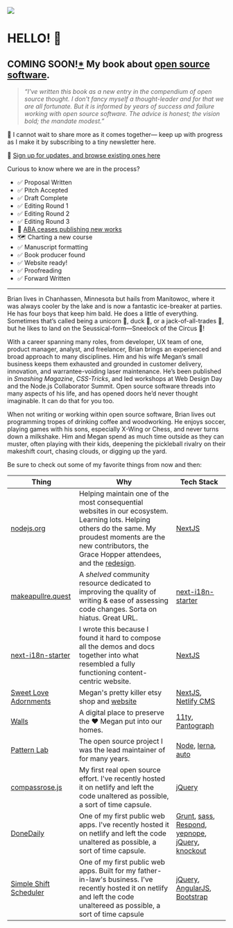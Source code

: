 ![](https://brianmuenzenmeyer.com/favicon-32x32.png) 

# HELLO! 👋

## COMING SOON!<a href="https://brianmuenzenmeyer.com/posts/2024-open-source-open-doors/" title="🙃">*</a> My book about [open source software](https://brianmuenzenmeyer.com/hubs/opensource/).

> _“I've written this book as a new entry in the compendium of open source thought. I don't fancy myself a thought-leader and for that we are all fortunate. But it is informed by years of success and failure working with open source software. The advice is honest; the vision bold; the mandate modest.”_

📣 I cannot wait to share more as it comes together— keep up with progress as I make it by subscribing to a tiny newsletter here.

📗 [Sign up for updates, and browse existing ones here](https://brianmuenzenmeyer.com/book/)

Curious to know where we are in the process?

- ✅ Proposal Written
- ✅ Pitch Accepted
- ✅ Draft Complete
- ✅ Editing Round 1
- ✅ Editing Round 2
- ✅ Editing Round 3
- 🛑 [ABA ceases publishing new works](https://brianmuenzenmeyer.com/posts/2024-open-source-open-doors/)
- 🗺️ Charting a new course
- ✅ Manuscript formatting
- ✅ Book producer found
- ✅ Website ready!
- ✅ Proofreading
- ✅ Forward Written

---

Brian lives in Chanhassen, Minnesota but hails from Manitowoc, where it was always cooler by the lake and is now a fantastic ice-breaker at parties. He has four boys that keep him bald. He does a little of everything. Sometimes that’s called being a unicorn 🦄, duck 🦆, or a jack-of-all-trades 🧰, but he likes to land on the Seussical-form—Sneelock of the Circus 🎪!

With a career spanning many roles, from developer, UX team of one, product manager, analyst, and freelancer, Brian brings an experienced and broad approach to many disciplines. Him and his wife Megan’s small business keeps them exhausted and grounded in customer delivery, innovation, and warrantee-voiding laser maintenance. He’s been published in _Smashing Magazine_, _CSS-Tricks_, and led workshops at Web Design Day and the Node.js Collaborator Summit. Open source software threads into many aspects of his life, and has opened doors he’d never thought imaginable. It can do that for you too.

When not writing or working within open source software, Brian lives out programming tropes of drinking coffee and woodworking. He enjoys soccer, playing games with his sons, especially X-Wing or Chess, and never turns down a milkshake. Him and Megan spend as much time outside as they can muster, often playing with their kids, deepening the pickleball rivalry on their makeshift court, chasing clouds, or digging up the yard.

Be sure to check out some of my favorite things from now and then:

| Thing | Why | Tech Stack | 
| - | - | - |
| [nodejs.org](https://nodejs.org) | Helping maintain one of the most consequential websites in our ecosystem. Learning lots. Helping others do the same. My proudest moments are the new contributors, the Grace Hopper attendees, and the [redesign](https://nodejs.org/en/blog/announcements/diving-into-the-nodejs-website-redesign). | [NextJS](https://nextjs.org/) |
| [makeapullre.quest](https://www.makeapullre.quest/) | A _shelved_ community resource dedicated to improving the quality of writing & ease of assessing code changes. Sorta on hiatus. Great URL. | [next-i18n-starter](https://github.com/bmuenzenmeyer/next-i18n-starter) | 
| [next-i18n-starter](https://github.com/bmuenzenmeyer/next-i18n-starter) | I wrote this because I found it hard to compose all the demos and docs together into what resembled a fully functioning content-centric website. | [NextJS](https://nextjs.org/) | 
| [Sweet Love Adornments](https://sweetloveadornments.etsy.com) | Megan's pretty killer etsy shop and [website](https://www.sweetloveadornments.com/) | [NextJS](https://nextjs.org/), [Netlify CMS](https://www.netlifycms.org/) |
| [Walls](https://brianmuenzenmeyer.com/walls/) | A digital place to preserve the ❤️ Megan put into our homes. | [11ty](https://www.11ty.dev/), [Pantograph](https://github.com/bmuenzenmeyer/pantograph) | 
| [Pattern Lab](https://patternlab.io/) | The open source project I was the lead maintainer of for many years. | [Node](https://nodejs.org/en/), [lerna](https://lerna.js.org/), [auto](https://intuit.github.io/auto/) |
| [compassrose.js](https://compassrose.netlify.app/) | My first real open source effort. I've recently hosted it on netlify and left the code unaltered as possible, a sort of time capsule.  | [jQuery](https://jquery.com/) | 
| [DoneDaily](https://donedaily.netlify.app/) | One of my first public web apps. I've recently hosted it on netlify and left the code unaltered as possible, a sort of time capsule. | [Grunt](https://gruntjs.com/), [sass](https://sass-lang.com/), [Respond](https://github.com/scottjehl/Respond), [yepnope](https://github.com/SlexAxton/yepnope.js/), [jQuery](https://jquery.com/), [knockout](https://knockoutjs.com/) | 
| [Simple Shift Scheduler](https://simpleshiftscheduler.netlify.app/) | One of my first public web apps. Built for my father-in-law's business. I've recently hosted it on netlify and left the code unaltereed as possible, a sort of time capsule | [jQuery](https://jquery.com/), [AngularJS](https://angularjs.org/), [Bootstrap](https://getbootstrap.com/) |
